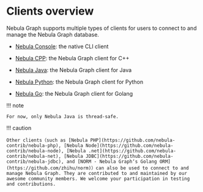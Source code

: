 # Clients overview

Nebula Graph supports multiple types of clients for users to connect to and manage the Nebula Graph database.

- [Nebula Console](../nebula-console.md): the native CLI client

- [Nebula CPP](3.nebula-cpp-client.md): the Nebula Graph client for C++

- [Nebula Java](4.nebula-java-client.md): the Nebula Graph client for Java

- [Nebula Python](5.nebula-python-client.md): the Nebula Graph client for Python

- [Nebula Go](6.nebula-go-client.md): the Nebula Graph client for Golang

!!! note

    For now, only Nebula Java is thread-safe.

!!! caution

    Other clients（such as [Nebula PHP](https://github.com/nebula-contrib/nebula-php), [Nebula Node](https://github.com/nebula-contrib/nebula-node), [Nebula .net](https://github.com/nebula-contrib/nebula-net), [Nebula JDBC](https://github.com/nebula-contrib/nebula-jdbc), and [NORM - Nebula Graph‘s Golang ORM](https://github.com/zhihu/norm)）can also be used to connect to and manage Nebula Graph. They are contributed to and maintained by our awesome community members. We welcome your participation in testing and contributions.